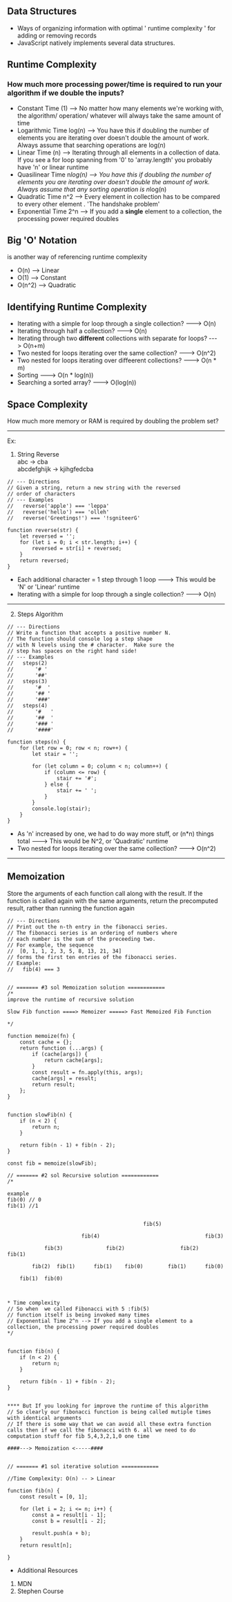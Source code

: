 ## Data Structures
* Ways of organizing information with optimal ' runtime complexity ' for adding or removing records
* JavaScript natively implements several data structures. 


## Runtime Complexity

### How much more processing power/time is required to run your algorithm if we double the inputs?

- Constant Time (1) -->  No matter how many elements we're working with, the algorithm/ operation/ whatever will always take the same amount of time
- Logarithmic Time log(n) --> You have this if doubling the number of elements you are iterating over doesn't double the amount of work. Always assume that searching operations are log(n)
- Linear Time (n) -->  Iterating through all elements in a collection of data. If you see a for loop spanning from '0' to 'array.length' you probably have 'n' or linear runtime
- Quasilinear Time n*log(n) --> You have this if doubling the number of elements you are iterating over doesn't double the amount of work. Always assume that any sorting operation is n*log(n)
- Quadratic Time n^2 --> Every element in collection has to be compared to every other element . 'The handshake problem'
- Exponential Time 2^n --> If you add a **single** element to a collection, the processing power required doubles



## Big 'O' Notation
is another way of referencing runtime complexity
- O(n) --> Linear
- O(1) --> Constant
- O(n^2) --> Quadratic



## Identifying Runtime Complexity
- Iterating with a simple for loop through a single collection? ---> O(n)
- Iterating through half a collection? ---> O(n)
- Iterating through two **different** collections with separate for loops? ---> O(n+m)
- Two nested for loops iterating over the same collection? ---> O(n^2)
- Two nested for loops iterating over diffeerent collections? ---> O(n * m)
- Sorting ---> O(n * log(n))
- Searching a sorted array? ---> O(log(n))


## Space Complexity
How much more memory or RAM is required by doubling the problem set?

___
Ex:<br>
1. String Reverse<br>
abc -> cba<br>
abcdefghijk -> kjihgfedcba<br>

```
// --- Directions
// Given a string, return a new string with the reversed
// order of characters
// --- Examples
//   reverse('apple') === 'leppa'
//   reverse('hello') === 'olleh'
//   reverse('Greetings!') === '!sgniteerG'

function reverse(str) {
    let reversed = '';
    for (let i = 0; i < str.length; i++) {
        reversed = str[i] + reversed;
    }
    return reversed;
}
```

- Each additional character = 1 step through 1 loop    --->   This would be 'N' or 'Linear' runtime
- Iterating with a simple for loop through a single collection? ---> O(n)
___
2. Steps Algorithm

```
// --- Directions
// Write a function that accepts a positive number N.
// The function should console log a step shape
// with N levels using the # character.  Make sure the
// step has spaces on the right hand side!
// --- Examples
//   steps(2)
//       '# '
//       '##'
//   steps(3)
//       '#  '
//       '## '
//       '###'
//   steps(4)
//       '#   '
//       '##  '
//       '### '
//       '####'

function steps(n) {
    for (let row = 0; row < n; row++) {
        let stair = '';

        for (let column = 0; column < n; column++) {
            if (column <= row) {
                stair += '#';
            } else {
                stair += ' ';
            }
        }
        console.log(stair);
    }
}
```
- As 'n' increased by one, we had to do way more stuff, or (n*n) things total --->  This would be N^2, or 'Quadratic' runtime
- Two nested for loops iterating over the same collection? ---> O(n^2)
___

## Memoization
Store the arguments of each function call along with the result. If the function is called again with the same arguments, return the precomputed result, rather than running the function again


```
// --- Directions
// Print out the n-th entry in the fibonacci series.
// The fibonacci series is an ordering of numbers where
// each number is the sum of the preceeding two.
// For example, the sequence
//  [0, 1, 1, 2, 3, 5, 8, 13, 21, 34]
// forms the first ten entries of the fibonacci series.
// Example:
//   fib(4) === 3


// ======= #3 sol Memoization solution ============
/*
improve the runtime of recursive solution

Slow Fib function ====> Memoizer =====> Fast Memoized Fib Function

*/

function memoize(fn) {
    const cache = {};
    return function (...args) {
        if (cache[args]) {
            return cache[args];
        }
        const result = fn.apply(this, args);
        cache[args] = result;
        return result;
    };
}


function slowFib(n) {
    if (n < 2) {
        return n;
    }

    return fib(n - 1) + fib(n - 2);
}

const fib = memoize(slowFib);

// ======= #2 sol Recursive solution ============
/*

example
fib(0) // 0
fib(1) //1


                                            fib(5)

                        fib(4)                                  fib(3)

            fib(3)              fib(2)                  fib(2)          fib(1)

        fib(2)  fib(1)      fib(1)    fib(0)        fib(1)      fib(0)

    fib(1)  fib(0)



* Time complexity
// So when  we called Fibonacci with 5 :fib(5)
// function itself is being invoked many times
// Exponential Time 2^n --> If you add a single element to a collection, the processing power required doubles
*/


function fib(n) {
    if (n < 2) {
        return n;
    }

    return fib(n - 1) + fib(n - 2);
}


**** But If you looking for improve the runtime of this algorithm
// So clearly our fibonacci function is being called mutiple times with identical arguments
// If there is some way that we can avoid all these extra function calls then if we call the fibonacci with 6. all we need to do computation stuff for fib 5,4,3,2,1,0 one time

####---> Memoization <-----####


// ======= #1 sol iterative solution ============

//Time Complexity: O(n) -- > Linear

function fib(n) {
    const result = [0, 1];

    for (let i = 2; i <= n; i++) {
        const a = result[i - 1];
        const b = result[i - 2];

        result.push(a + b);
    }
    return result[n];

}

```








* Additional Resources
1. MDN
2. Stephen Course